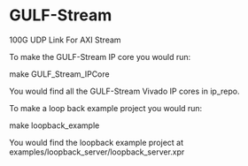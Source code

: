 # GULF-Stream
100G UDP Link For AXI Stream

To make the GULF-Stream IP core you would run:

make GULF_Stream_IPCore

You would find all the GULF-Stream Vivado IP cores in ip_repo.

To make a loop back example project you would run:

make loopback_example

You would find the loopback example project at examples/loopback_server/loopback_server.xpr
